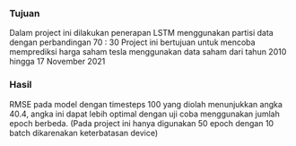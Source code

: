 ### Tujuan
Dalam project ini dilakukan penerapan LSTM menggunakan partisi data dengan perbandingan 70 : 30
Project ini bertujuan untuk mencoba memprediksi harga saham tesla menggunakan data saham dari tahun 2010 hingga 17 November 2021
### Hasil 
RMSE pada model dengan timesteps 100 yang diolah menunjukkan angka 40.4, angka ini dapat lebih optimal dengan uji coba menggunakan jumlah epoch berbeda. (Pada project ini hanya digunakan 50 epoch dengan 10 batch dikarenakan keterbatasan device)
